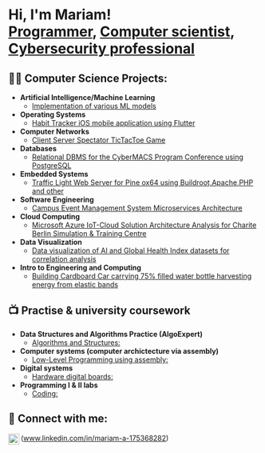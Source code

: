 <h1>Hi, I'm Mariam! <br/><a href="https://github.com/mariammahmed">Programmer</a>, <a href="www.linkedin.com/in/mariam-a-175368282">Computer scientist</a>, <a href="www.linkedin.com/in/mariam-a-175368282">Cybersecurity professional</a></h1>

<h2>👨‍💻 Computer Science Projects:</h2>

- <b>Artificial Intelligence/Machine Learning</b>
  - [Implementation of various ML models](https://github.com/marriammahmed/AI-ML?tab=readme-ov-file#contents)
- <b>Operating Systems</b>
  - [Habit Tracker iOS mobile application using Flutter](https://github.com/marriammahmed/OS_FlutteriOSHabitTracker)
- <b>Computer Networks</b>
  - [Client Server Spectator TicTacToe Game](https://github.com/marriammahmed/CN_Client_Server_Spectator_TicTacToe)
- <b>Databases</b>
  - [Relational DBMS for the CyberMACS Program Conference using PostgreSQL](https://github.com/marriammahmed/DB_PostgreSQL_RDMS_CyberMACS_Conference)
- <b>Embedded Systems</b>
  - [Traffic Light Web Server for Pine ox64 using Buildroot,Apache,PHP and other](https://github.com/marriammahmed/ES_PineOX64TrafficLightWebserver)
- <b>Software Engineering </b>
  - [Campus Event Management System Microservices Architecture](https://github.com/marriammahmed/SE_CampusEventManagementSystem)
- <b>Cloud Computing</b>
  - [Microsoft Azure IoT-Cloud Solution Architecture Analysis for Charite Berlin Simulation & Training Centre](https://github.com/marriammahmed/CC_BeSTCentreMSAzure)
- <b>Data Visualization</b>
  - [Data visualization of AI and Global Health Index datasets for correlation analysis]()
- <b>Intro to Engineering and Computing</b>
  - [Building Cardboard Car carrying 75% filled water bottle harvesting energy from elastic bands]()

<h2>📺 Practise & university coursework</h2>

- <b>Data Structures and Algorithms Practice (AlgoExpert)</b>
  - [Algorithms and Structures:]()
- <b>Computer systems (computer archictecture via assembly)</b>
  - [Low-Level Programming using assembly:]()
- <b>Digital systems </b>
  - [Hardware digital boards:]()
- <b>Programming I & II labs </b>
  - [Coding:]()

<h2> 🤳 Connect with me:</h2>


[<img align="left" alt="MariamAhmed | LinkedIn" width="22px" src="https://cdn.jsdelivr.net/npm/simple-icons@v3/icons/linkedin.svg" />][linkedin](www.linkedin.com/in/mariam-a-175368282)



[linkedin]: (www.linkedin.com/in/mariam-a-175368282)

<!--


Here are some ideas to get you started:

- 🔭 I’m currently working on ...
- 🌱 I’m currently learning ...
- 👯 I’m looking to collaborate on ...
- 🤔 I’m looking for help with ...
- 💬 Ask me about ...
- 📫 How to reach me: ...
- 😄 Pronouns: ...
- ⚡ Fun fact: ...
-->
